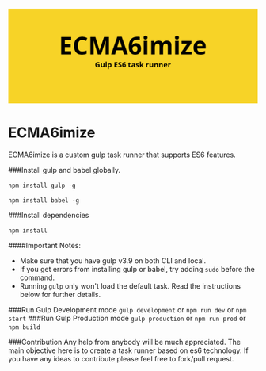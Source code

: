 ![logo ECMA6imize](https://github.com/therealedsheenan/ECMA6imize/blob/master/ecma6.png)
# ECMA6imize
ECMA6imize is a custom gulp task runner that supports ES6 features.

###Install gulp and babel globally.
```
npm install gulp -g
```
```
npm install babel -g
```
###Install dependencies
```
npm install
```

####Important Notes:
- Make sure that you have gulp v3.9 on both CLI and local.
- If you get errors from installing gulp or babel, try adding `sudo` before the command.
- Running `gulp` only won't load the default task. Read the instructions below for further details.

###Run Gulp Development mode
`gulp development` or `npm run dev` or `npm start`
###Run Gulp Production mode
`gulp production` or `npm run prod` or `npm build`

###Contribution
Any help from anybody will be much appreciated. The main objective here is to create a task runner based on es6 technology. If you have any ideas to contribute please feel free to fork/pull request.
